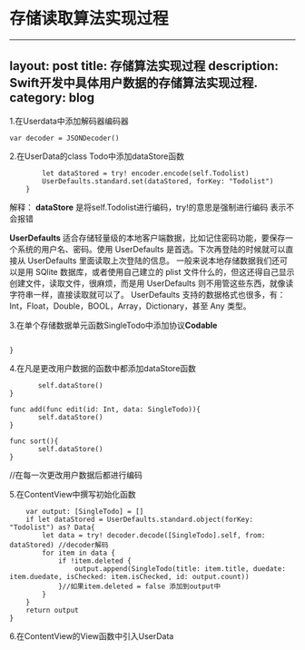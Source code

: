 # 存储读取算法实现过程
---
layout: post
title: 存储算法实现过程
description: Swift开发中具体用户数据的存储算法实现过程.
category: blog
---

1.在Userdata中添加解码器编码器

```var encoder = JSONEncoder()
var decoder = JSONDecoder()
```

2.在UserData的class Todo中添加dataStore函数

```func dataStore(){
        let dataStored = try! encoder.encode(self.Todolist)
        UserDefaults.standard.set(dataStored, forKey: "Todolist")
    }
```

解释：
  **dataStore** 是将self.Todolist进行编码，try!的意思是强制进行编码 表示不会报错
  
  **UserDefaults** 适合存储轻量级的本地客户端数据，比如记住密码功能，要保存一个系统的用户名、密码。使用 UserDefaults 是首选。下次再登陆的时候就可以直接从 UserDefaults 里面读取上次登陆的信息。
  一般来说本地存储数据我们还可以是用 SQlite 数据库，或者使用自己建立的 plist 文件什么的，但这还得自己显示创建文件，读取文件，很麻烦，而是用 UserDefaults 则不用管这些东西，就像读字符串一样，直接读取就可以了。
  UserDefaults 支持的数据格式也很多，有：Int，Float，Double，BOOL，Array，Dictionary，甚至 Any 类型。

3.在单个存储数据单元函数SingleTodo中添加协议**Codable**


```struct SingleTodo: Identifiable, Codable{
  
}  
```

4.在凡是更改用户数据的函数中都添加dataStore函数


```func Check(id: Int){
       self.dataStore()
}

func add(func edit(id: Int, data: SingleTodo)){
       self.dataStore()
}

func sort(){
       self.dataStore()
}
```

//在每一次更改用户数据后都进行编码

5.在ContentView中撰写初始化函数

```func initUserData() -> [SingleTodo]{
    var output: [SingleTodo] = []
    if let dataStored = UserDefaults.standard.object(forKey: "Todolist") as? Data{
        let data = try! decoder.decode([SingleTodo].self, from: dataStored) //decoder解码
        for item in data {
            if !item.deleted {
                output.append(SingleTodo(title: item.title, duedate: item.duedate, isChecked: item.isChecked, id: output.count))
            }//如果item.deleted = false 添加到output中
        }
    }
    return output
}
```

6.在ContentView的View函数中引入UserData

```@ObservedObject var UserData: Todo = Todo(data: initUserData())
```






